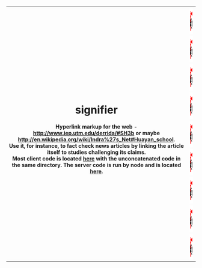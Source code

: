 <table border="0" cellpadding="0" cellspacing="0" frame="void" width="100%">
<colgroup>
<col class="one" border="0">
<col class="two" border="0" align="right">
</colgroup>
<tr>
<th rowspan="9">
<h1>signifier</h1>

<p>Hyperlink markup for the web - 
<a href="http://www.iep.utm.edu/derrida/#SH3b">http://www.iep.utm.edu/derrida/#SH3b</a>
or maybe 
<a href="http://en.wikipedia.org/wiki/Indra%27s_Net#Huayan_school">http://en.wikipedia.org/wiki/Indra%27s_Net#Huayan_school</a>. <br>
Use it, for instance, to fact check news articles by linking the article itself to studies challenging its claims. <br>
<span style="text-size:8px;">Most client code is located <a href="https://github.com/elju/signifier/blob/master/extension/content-script/signifier.coffee">here</a> with the unconcatenated code in the same directory. The server code is run by node and is located <a href="https://github.com/elju/signifier/blob/master/server/server.coffee">here</a>.</span>
</p>
</th>
<td>
<img src="https://github.com/elju/signifier/raw/master/extension/images/icon.png" width="120px" height="70px" align="right">
</td>
</tr>
<tr>
<td>
<img src="https://github.com/elju/signifier/raw/master/extension/images/icon.png" width="84px" height="70px" align="right">
</td>
</tr>
<tr>
<td>
<img src="https://github.com/elju/signifier/raw/master/extension/images/icon.png" width="84px" height="70px" align="right">
</td>
</tr>
<tr>
<td>
<img src="https://github.com/elju/signifier/raw/master/extension/images/icon.png" width="84px" height="70px" align="right">
</td>
</tr>
<tr>
<td>
<img src="https://github.com/elju/signifier/raw/master/extension/images/icon.png" width="84px" height="70px" align="right">
</td>
</tr>
<tr>
<td>
<img src="https://github.com/elju/signifier/raw/master/extension/images/icon.png" width="84px" height="70px" align="right">
</td>
</tr>
<tr>
<td>
<img src="https://github.com/elju/signifier/raw/master/extension/images/icon.png" width="84px" height="70px" align="right">
</td>
</tr>
<tr>
<td>
<img src="https://github.com/elju/signifier/raw/master/extension/images/icon.png" width="84px" height="70px" align="right">
</td>
</tr>
<tr>
<td>
<img src="https://github.com/elju/signifier/raw/master/extension/images/icon.png" width="84px" height="70px" align="right">
</td>
</tr>
</table>
